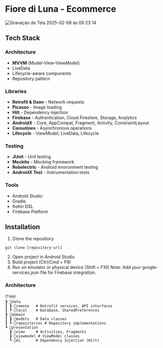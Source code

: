 # Fiore di Luna - Ecommerce


![Gravação de Tela 2025-02-08 às 09 23 14](https://github.com/user-attachments/assets/8162a60a-826a-4b52-a7bf-40976fc87421)


## Tech Stack
### Architecture
- **MVVM** (Model-View-ViewModel)
- LiveData
- Lifecycle-aware components
- Repository pattern

### Libraries
- **Retrofit & Gson** - Network requests
- **Picasso** - Image loading
- **Hilt** - Dependency injection
- **Firebase** - Authentication, Cloud Firestore, Storage, Analytics
- **AndroidX** - Core, AppCompat, Fragment, Activity, ConstraintLayout
- **Coroutines** - Asynchronous operations
- **Lifecycle** - ViewModel, LiveData, Lifecycle

### Testing
- **JUnit** - Unit testing
- **Mockito** - Mocking framework
- **Robolectric** - Android environment testing
- **AndroidX Test** - Instrumentation tests

### Tools
- Android Studio
- Gradle
- Kotlin DSL
- Firebase Platform

## Installation
1. Clone the repository
```
git clone [repository-url]
```
2. Open project in Android Studio
3. Build project (Ctrl/Cmd + F9)
4. Run on emulator or physical device (Shift + F10)
Note: Add your google-services.json file for Firebase integration.

### Architecture
```
📦app
┣ 📂data
┃ ┣ 📂remote   # Retrofit services, API interfaces
┃ ┗ 📂local    # Database, SharedPreferences
┣ 📂domain
┃ ┣ 📂models   # Data classes
┃ ┗ 📂repositories # Repository implementations
┗ 📂presentation
  ┣ 📂view     # Activities, Fragments
  ┣ 📂viewmodel # ViewModel classes
  ┗ 📂di       # Dependency Injection (Hilt)
```


